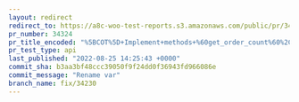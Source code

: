```yaml
---
layout: redirect
redirect_to: https://a8c-woo-test-reports.s3.amazonaws.com/public/pr/34324/api/index.html
pr_number: 34324
pr_title_encoded: "%5BCOT%5D+Implement+methods+%60get_order_count%60%2C+%60get_unpaid_orders%60+and+%60get_order_id_by_order_key%60+in+the+COT+datastore"
pr_test_type: api
last_published: "2022-08-25 14:25:43 +0000"
commit_sha: b3aa3bf48ccc39050f9f24dd0f36943fd966086e
commit_message: "Rename var"
branch_name: fix/34230
---
```

